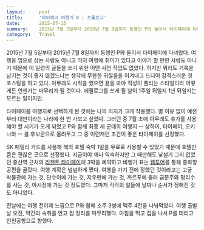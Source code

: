 ```yaml
---
layout:     post
title:      '타이페이 여행기 0 : 프롤로그'
date:       2015-07-15
summary:    2015년 7월 5일부터 2015년 7월 8일까지 동행인 P와 둘이서 타이페이에 다녀왔다. 여행을 업으로 삼는 사람도 아니고 딱히 여행에 취미가 있다고 이야기 할 만한 사람도 아니기 때문에 이 일련의 글들을 쓰기 위한 어떤 사전 작업도 없었다. 하지만 뭐라도 기록을 남기는 것이 좋지 않겠느냐는 생각에 무한한 귀찮음을 이겨내고 드디어 감격스러운 첫 포스팅을 하고 있다. 아무래도 시작을 했으면 끝을 봐야 직성이 풀리는 스타일이라 어떻게든 언젠가는 마무리가 될 것이다. 에필로그를 쓰게 될 날이 1주일 뒤일지 1년 뒤일지는 모르는 일이지만.
category:	Travel
---
```


2015년 7월 5일부터 2015년 7월 8일까지 동행인 P와 둘이서 타이페이에 다녀왔다. 여행을 업으로 삼는 사람도 아니고 딱히 여행에 취미가 있다고 이야기 할 만한 사람도 아니기 때문에 이 일련의 글들을 쓰기 위한 어떤 사전 작업도 없었다. 하지만 뭐라도 기록을 남기는 것이 좋지 않겠느냐는 생각에 무한한 귀찮음을 이겨내고 드디어 감격스러운 첫 포스팅을 하고 있다. 아무래도 시작을 했으면 끝을 봐야 직성이 풀리는 스타일이라 어떻게든 언젠가는 마무리가 될 것이다. 에필로그를 쓰게 될 날이 1주일 뒤일지 1년 뒤일지는 모르는 일이지만.

타이페이를 여행지로 선택하게 된 것에는 나의 의지가 크게 작용했다. 별 이유 없이 예전부터 대만이라는 나라에 한 번 가보고 싶었다. 그러던 중 7월 초에 아무래도 휴가를 사용해야 할 시기가 오게 되었고 P와 함께 최종 세 군데의 여행지 ㅡ 상하이, 타이페이, 오키나와 ㅡ 를 후보군으로 올려두고 그 중 이런저런 조건이 좋은 타이페이를 선정했다.

SK 패밀리 카드를 사용해 해외 호텔 숙박 1일을 무료로 사용할 수 있었기 때문에 호텔만큼은 괜찮은 곳으로 선정했다. 지금이야 꽤나 익숙하지만 그 때만해도 낯설기 그지 없었던 중산역 근처의 [리젠트 타이페이](http://www.regenthotels.com/EN/Taipei)에 3박을 예약하고 비행기 표는 [웹투어](http://www.webtour.com/index.asp)를 통해 중화항공편을 골랐다. 여행 계획은 널널하게 짰다. 여행을 가기 전에 정했던 것이라고는 고궁 박물관에 가는 것, 단수이에 가는 것, 지우펀에 가는 것, 까르푸에 들러 금문주와 펑리수를 사는 것, 야시장에 가는 것 정도였다. 그마저 각각의 일들에 날짜나 순서가 정해진 것도 아니었다.

전날에는 여행 전야제 느낌으로 P와 함께 소주 3병에 맥주 4잔을 나눠먹었다. 여행 출발날 오전, 약간의 숙취를 안고 짐 정리를 마무리했다. 아침을 먹고 집을 나서 P를 데리고 인천공항으로 향했다.
